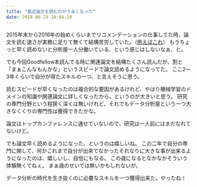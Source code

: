 ```yaml
---
title: "最近論文を読むのがうまくなった"
date: 2018-06-29 16:04:20
---
```


2015年末から2016年の始めくらいまでリコメンデーションの仕事してた時、論文を読む速さが実務に足りて無くて結構苦労していた。（[例えばこれ](https://karino2.livejournal.com/390829.html)）
もうちょっと早く読めないと分析屋一人分働いている、という感じはしないなぁ、と。

でも今回Goodfellow本読んでる時に関連論文を結構たくさん読んだが、割と「まぁこんなもんかな」というスピードで論文読めるようになってた。
ここ2〜3年くらいで自分が得たスキルの一つ、と言えそうに思う。

読むスピードが早くなったのは複合的な要因があるけれど、やはり機械学習のドメインの知識や関連論文に詳しくなったから、というのが大きいと思う。
研究の専門分野という程狭く深くは無いけれど、それでもデータ分析屋という一つ大きなくくりの専門性は獲得できたかな。

論文はトップカンファレンスに通せていないので、研究は一人前にはまだなれてないけど。

でも論文早く読めるようになった、というのは嬉しいね。
この二年で自分の専門に関して、何かこれまで自分が出来てなかったそれなりに大きな事が出来るようになったのは、嬉しいし、自信にもなる。
この歳になるとなかなかそういう体験無くてねぇ。
まぁ歳のせいでは無いかもしれないが。

データ分析の時代を生き抜くのに必要なスキルを一つ獲得出来た。やったね！
